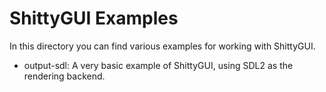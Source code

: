 # ShittyGUI Examples
In this directory you can find various examples for working with ShittyGUI.

- output-sdl: A very basic example of ShittyGUI, using SDL2 as the rendering backend.
